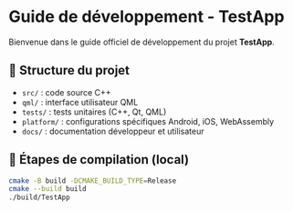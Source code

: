 # Guide de développement - TestApp

Bienvenue dans le guide officiel de développement du projet **TestApp**.

## 🧱 Structure du projet

- `src/` : code source C++
- `qml/` : interface utilisateur QML
- `tests/` : tests unitaires (C++, Qt, QML)
- `platform/` : configurations spécifiques Android, iOS, WebAssembly
- `docs/` : documentation développeur et utilisateur

## 🚀 Étapes de compilation (local)

```bash
cmake -B build -DCMAKE_BUILD_TYPE=Release
cmake --build build
./build/TestApp

